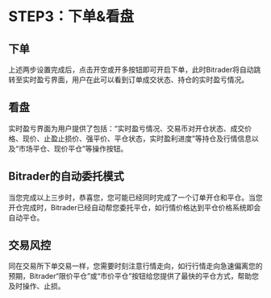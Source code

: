 # STEP3：下单&看盘

## 下单

上述两步设置完成后，点击开空或开多按钮即可开启下单，此时Bitrader将自动跳转至实时盈亏界面，用户在此可以看到订单成交状态、持仓的实时盈亏情况。

## 看盘

实时盈亏界面为用户提供了包括：“实时盈亏情况、交易币对开仓状态、成交价格、现价、止盈止损价、强平价、平仓状态，实时盈利进度”等持仓及行情信息以及“市场平仓、现价平仓”等操作按钮。

## Bitrader的自动委托模式

当您完成以上三步时，恭喜您，您可能已经同时完成了一个订单开仓和平仓。当您开仓完成时，Bitrader已经自动帮您委托平仓，如行情价格达到平仓价格系统即会自动平仓。

## 交易风控

同在交易所下单交易一样，您需要时刻注意行情走向，如行行情走向急速偏离您的预期，Bitrader“限价平仓”或“市价平仓”按钮给您提供了最快的平仓方式，帮助您及时操作、止损。
